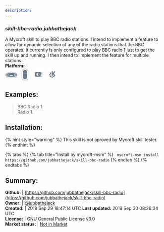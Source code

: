 ```yaml
---
description: 
---
```


### _skill-bbc-radio.jubbathejack_  
A Mycroft skill to play BBC radio stations. I intend to implement a feature to allow for dynamic
selection of any of the radio stations that the BBC operates. It currently is only configured
to play BBC radio 1 just to get the skill up and running. I then intend to implement the
feature for multiple stations.  
**Platform:**  
 ![Mark I](../.gitbook/assets/mark-1-icon.png)  ![Mark II](../.gitbook/assets/mark-2-icon.png)  ![Picroft](../.gitbook/assets/picroft-icon.png)  ![plasmoid](../.gitbook/assets/kde.png)   
## Examples:  
> BBC Radio 1.  
> Radio 1.  
  
## Installation:  
{% hint style="warning" %}
This skill is not aproved by Mycroft skill tester.
{% endhint %}
    
{% tabs %}
{% tab title="Install by mycroft-msm" %}
``` mycroft-msm install https://github.com/jubbathejack/skill-bbc-radio```
{% endtab %}
  {% endtabs %}
    
## Summary:  
**Github:** | [https://github.com/jubbathejack/skill-bbc-radio](https://github.com/jubbathejack/skill-bbc-radio)  
**Owner:** | [@jubbathejack](https://github.com/jubbathejack)  
**Created:** | 2018 Sep 29 18:47:14 UTC  **Last updated:** 2018 Sep 30 08:26:34 UTC  
**License:** | GNU General Public License v3.0  
**Market status:** | [Not in Market](https://market.mycroft.ai/skill/)  
